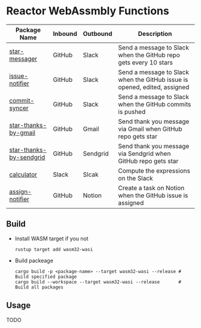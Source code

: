 # Reactor WebAssmbly Functions

| Package Name | Inbound | Outbound | Description |
| ---- | ------- | -------- | ----------- |
| [star-messager](github/slack/star-messager/) | GitHub | Slack | Send a message to Slack when the GitHub repo gets every 10 stars |
| [issue-notifier](github/slack/issue-notifier/) | GitHub | Slack | Send a message to Slack when the GitHub issue is opened, edited, assigned  |
| [commit-syncer](github/slack/commit-syncer/) | GitHub | Slack | Send a message to Slack when the GitHub commits is pushed |
| [star-thanks-by-gmail](github/gmail/star-thanks-by-gmail/) | GitHub | Gmail | Send thank you message via Gmail when GitHub repo gets star |
| [star-thanks-by-sendgrid](github/sendgrid/star-thanks-by-sendgrid/) | GitHub | Sendgrid | Send thank you message via Sendgrid when GitHub repo gets star |
| [calculator](slack/slack/calculator/) | Slack | Slcak | Compute the expressions on the Slack |
| [assign-notifier](github/notion/assign-notifier/) | GitHub | Notion | Create a task on Notion when the GitHub issue is assigned |

## Build

* Install WASM target if you not

  ```shell
  rustup target add wasm32-wasi
  ```

* Build packeage

  ```shell
  cargo build -p <package-name> --target wasm32-wasi --release # Build specified package
  cargo build --workspace --target wasm32-wasi --release       # Build all packages
  ```

## Usage

TODO
